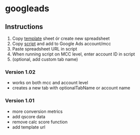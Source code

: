 # googleads

## Instructions
1. Copy [template](https://docs.google.com/spreadsheets/d/1QCN6GQC-Qy4ccrZPYc2vIhkoiaBfbgGDw6OUR11o7Vs/copy) sheet ór create new spreadsheet
2. Copy [script](https://raw.githubusercontent.com/carbonemys/googleads/master/yo-hygene.gs) and add to Google Ads account/mcc
3. Paste spreadsheet URL in script
4. When running script on MCC level, enter account ID in script
5. (optional, add custom tab name)

### Version 1.02
- works on both mcc and account level
- creates a new tab with optionalTabName or account name

### Version 1.01
- more conversion metrics
- add qscore data
- remove calc score function
- add template url
